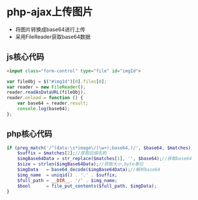 # php-ajax上传图片

- 将图片转换成base64进行上传
- 采用FileReader获取base64数据

## js核心代码
```html
<input class="form-control" type="file" id="imgId">
```
```javascript
var fileObj = $("#imgId")[0].files[0];
var reader = new FileReader();
reader.readAsDataURL(fileObj);
reader.onload = function () {
    var base64 = reader.result;
    console.log(base64);
};
```


## php核心代码
```php
if (preg_match('/^(data:\s*image\/(\w+);base64,)/', $base64, $matches)) {
    $suffix = $matches[2];//获取后缀名称
    $imgBase64Data = str_replace($matches[1], '', $base64);//获取base64原始数据    
    $size = strlen($imgBase64Data);//获取大小,byte单位    
    $imgData   = base64_decode($imgBase64Data);//解析base64
    $img_name  = uniqid() . '.' . $suffix;
    $full_path = __DIR__. '/' . $img_name;
    $bool      = file_put_contents($full_path, $imgData);
}
```